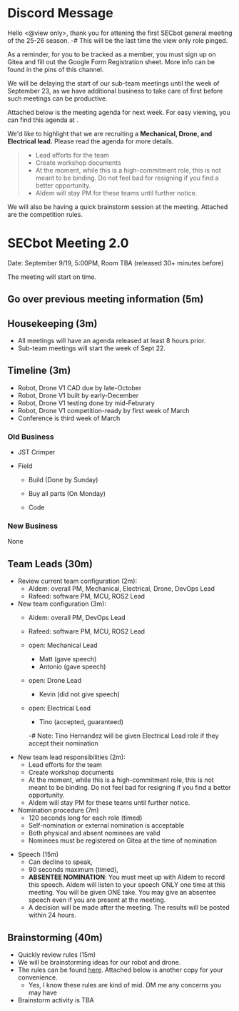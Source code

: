 # Discord Message

Hello <@view only>, thank you for attening the first SECbot general meeting of the 25-26 season.
-# This will be the last time the view only role pinged.

As a reminder, for you to be tracked as a member, you must sign up on Gitea and fill out the Google Form Registration sheet. More info can be found in the pins of this channel.

We will be delaying the start of our sub-team meetings until the week of September 23, as we have additional business to take care of first before such meetings can be productive.

Attached below is the meeting agenda for next week. For easy viewing, you can find this agenda at <link>.

We'd like to highlight that we are recruiting a **Mechanical, Drone, and Electrical lead.** Please read the agenda for more details.

> - Lead efforts for the team
> - Create workshop documents
> - At the moment, while this is a high-commitment role, this is not meant to be binding. Do not feel bad for resigning if you find a better opportunity.
> - Aldem will stay PM for these teams until further notice.

We will also be having a quick brainstorm session at the meeting. Attached are the competition rules.

# SECbot Meeting 2.0

Date: September 9/19, 5:00PM, Room TBA (released 30+ minutes before)


The meeting will start on time.

## Go over previous meeting information (5m)

## Housekeeping (3m)

* All meetings will have an agenda released at least 8 hours prior.
* Sub-team meetings will start the week of Sept 22.

## Timeline (3m)

* Robot, Drone V1 CAD due by late-October
* Robot, Drone V1 built by early-December
* Robot, Drone V1 testing done by mid-Feburary
* Robot, Drone V1 competition-ready by first week of March
* Conference is third week of March

### Old Business

* JST Crimper

* Field
  
  * Build (Done by Sunday)
  
  * Buy all parts (On Monday)
  
  * Code

### New Business

None

## Team Leads (30m)

* Review current team configuration (2m):
  - Aldem: overall PM, Mechanical, Electrical, Drone, DevOps Lead
  - Rafeed: software PM, MCU, ROS2 Lead
* New team configuration (3m):
  - Aldem: overall PM, DevOps Lead
  - Rafeed: software PM, MCU, ROS2 Lead
  - open: Mechanical Lead
    - Matt (gave speech)
    - Antonio (gave speech)
  - open: Drone Lead
    - Kevin (did not give speech)
  - open: Electrical Lead
    - Tino (accepted, guaranteed)
    
    -# Note: Tino Hernandez will be given Electrical Lead role if they accept their nomination
* New team lead responsibilities (2m):
  - Lead efforts for the team
  - Create workshop documents
  - At the moment, while this is a high-commitment role, this is not meant to be binding. Do not feel bad for resigning if you find a better opportunity.
  - Aldem will stay PM for these teams until further notice.
* Nomination procedure (7m)
  - 120 seconds long for each role (timed)
  - Self-nomination or external nomination is acceptable
  - Both physical and absent nominees are valid
  - Nominees must be registered on Gitea at the time of nomination 
- Speech (15m)
  - Can decline to speak,
  - 90 seconds maximum (timed),
  - **ABSENTEE NOMINATION**: You must meet up with Aldem to record this speech. Aldem will listen to your speech ONLY one time at this meeting. You will be given ONE take. You may give an absentee speech even if you are present at the meeting.
  - A decision will be made after the meeting. The results will be posted within 24 hours.

## Brainstorming (40m)

- Quickly review rules (15m)
- We will be brainstorming ideas for our robot and drone.
- The rules can be found [here](https://gitea.syndric.org/ieeeucf/SEC26_Hardware/media/branch/doc/wiki/doc/official-hardware/2026%20IEEE+SoutheastCon+Hardware+Competition+Ruleset_8_15_2025.docx). Attached below is another copy for your convenience.
  - Yes, I know these rules are kind of mid. DM me any concerns you may have
- Brainstorm activity is TBA
